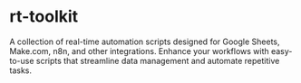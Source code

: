 # rt-toolkit
A collection of real-time automation scripts designed for Google Sheets, Make.com, n8n, and other integrations. Enhance your workflows with easy-to-use scripts that streamline data management and automate repetitive tasks.
